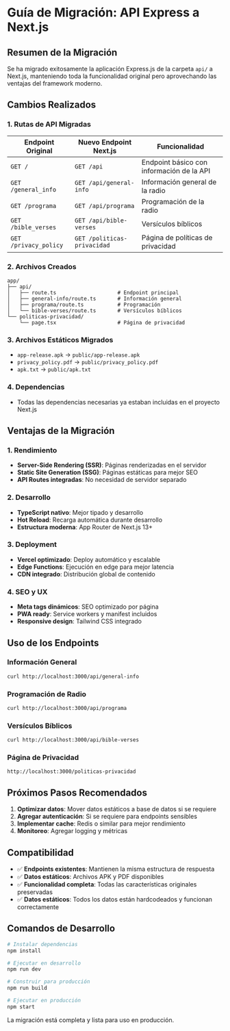 # Guía de Migración: API Express a Next.js

## Resumen de la Migración

Se ha migrado exitosamente la aplicación Express.js de la carpeta `api/` a Next.js, manteniendo toda la funcionalidad original pero aprovechando las ventajas del framework moderno.

## Cambios Realizados

### 1. **Rutas de API Migradas**

| Endpoint Original     | Nuevo Endpoint Next.js      | Funcionalidad                             |
| --------------------- | --------------------------- | ----------------------------------------- |
| `GET /`               | `GET /api`                  | Endpoint básico con información de la API |
| `GET /general_info`   | `GET /api/general-info`     | Información general de la radio           |
| `GET /programa`       | `GET /api/programa`         | Programación de la radio                  |
| `GET /bible_verses`   | `GET /api/bible-verses`     | Versículos bíblicos                       |
| `GET /privacy_policy` | `GET /politicas-privacidad` | Página de políticas de privacidad         |

### 2. **Archivos Creados**

```
app/
├── api/
│   ├── route.ts                    # Endpoint principal
│   ├── general-info/route.ts       # Información general
│   ├── programa/route.ts           # Programación
│   └── bible-verses/route.ts       # Versículos bíblicos
└── politicas-privacidad/
    └── page.tsx                    # Página de privacidad
```

### 3. **Archivos Estáticos Migrados**

- `app-release.apk` → `public/app-release.apk`
- `privacy_policy.pdf` → `public/privacy_policy.pdf`
- `apk.txt` → `public/apk.txt`

### 4. **Dependencias**

- Todas las dependencias necesarias ya estaban incluidas en el proyecto Next.js

## Ventajas de la Migración

### 1. **Rendimiento**

- **Server-Side Rendering (SSR)**: Páginas renderizadas en el servidor
- **Static Site Generation (SSG)**: Páginas estáticas para mejor SEO
- **API Routes integradas**: No necesidad de servidor separado

### 2. **Desarrollo**

- **TypeScript nativo**: Mejor tipado y desarrollo
- **Hot Reload**: Recarga automática durante desarrollo
- **Estructura moderna**: App Router de Next.js 13+

### 3. **Deployment**

- **Vercel optimizado**: Deploy automático y escalable
- **Edge Functions**: Ejecución en edge para mejor latencia
- **CDN integrado**: Distribución global de contenido

### 4. **SEO y UX**

- **Meta tags dinámicos**: SEO optimizado por página
- **PWA ready**: Service workers y manifest incluidos
- **Responsive design**: Tailwind CSS integrado

## Uso de los Endpoints

### Información General

```bash
curl http://localhost:3000/api/general-info
```

### Programación de Radio

```bash
curl http://localhost:3000/api/programa
```

### Versículos Bíblicos

```bash
curl http://localhost:3000/api/bible-verses
```

### Página de Privacidad

```
http://localhost:3000/politicas-privacidad
```

## Próximos Pasos Recomendados

1. **Optimizar datos**: Mover datos estáticos a base de datos si se requiere
2. **Agregar autenticación**: Si se requiere para endpoints sensibles
3. **Implementar cache**: Redis o similar para mejor rendimiento
4. **Monitoreo**: Agregar logging y métricas

## Compatibilidad

- ✅ **Endpoints existentes**: Mantienen la misma estructura de respuesta
- ✅ **Datos estáticos**: Archivos APK y PDF disponibles
- ✅ **Funcionalidad completa**: Todas las características originales preservadas
- ✅ **Datos estáticos**: Todos los datos están hardcodeados y funcionan correctamente

## Comandos de Desarrollo

```bash
# Instalar dependencias
npm install

# Ejecutar en desarrollo
npm run dev

# Construir para producción
npm run build

# Ejecutar en producción
npm start
```

La migración está completa y lista para uso en producción.

